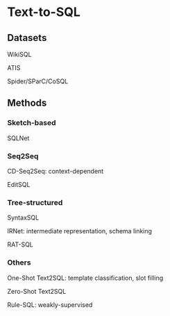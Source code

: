 # Text-to-SQL

## Datasets

WikiSQL

ATIS

Spider/SParC/CoSQL

## Methods

### Sketch-based

SQLNet

### Seq2Seq

CD-Seq2Seq: context-dependent

EditSQL

### Tree-structured

SyntaxSQL

IRNet: intermediate representation, schema linking

RAT-SQL

### Others

One-Shot Text2SQL: template classification, slot filling

Zero-Shot Text2SQL

Rule-SQL: weakly-supervised